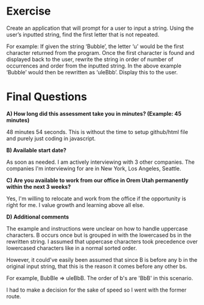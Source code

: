 # Exercise 

Create an application that will prompt for a user to input a string. Using the user’s inputted string, find the first letter that is not repeated. 
 
For example: If given the string ‘Bubble’, the letter ‘u’ would be the first character returned from the program. Once the first character is found and displayed back to the user, rewrite the string in order of number of occurrences and order from the inputted string. In the above example ‘Bubble’ would then be rewritten as ‘uleBbb’. Display this to the user.

# Final Questions

**A) How long did this assessment take you in minutes? (Example: 45 minutes)**

48 minutes 54 seconds. This is without the time to setup github/html file and purely just coding in javascript. 

**B) Available start date?**

As soon as needed. I am actively interviewing with 3 other companies. The companies I'm interviewing for are in New York, Los Angeles, Seattle.

**C) Are you available to work from our office in Orem Utah permanently within the next 3 weeks?**

Yes, I'm willing to relocate and work from the office if the opportunity is right for me. I value growth and learning above all else.

**D) Additional comments**

The example and instructions were unclear on how to handle uppercase characters. B occurs once but is grouped in with the lowercased bs in the rewritten string. I assumed that uppercase characters took precedence over lowercased characters like in a normal sorted order. 

However, it could've easily been assumed that since B is before any b in the original input string, that this is the reason it comes before any other bs.

For example, BubBle => uleBbB. The order of b's are 'BbB' in this scenario.

I had to make a decision for the sake of speed so I went with the former route.

